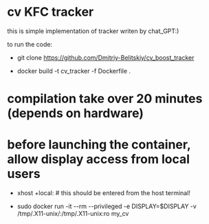 # cv KFC tracker

this is simple implementation of tracker writen by chat_GPT:)

to run the code:

- git clone https://github.com/Dmitriy-Belitskiy/cv_boost_tracker

- docker build -t cv_tracker -f Dockerfile .

# compilation take over 20 minutes (depends on hardware)

# before launching the container, allow display access from local users
- xhost +local:   # this should be entered from the host terminal!


- sudo docker run -it --rm --privileged -e DISPLAY=$DISPLAY -v /tmp/.X11-unix/:/tmp/.X11-unix:ro my_cv

